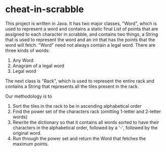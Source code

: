 # cheat-in-scrabble

This project is written in Java. It has two major classes, "Word", which is used to represent a word and contains a static final List of points that are assigned to each character in scrabble, and contains two things, a String that is used to represent the word and an int that has the points that the word will fetch.
"Word" need not always contain a legal word. There are three kinds of words:
1. Any Word
2. Anagram of a legal word
3. Legal word

The next class is "Rack", which is used to represent the entire rack and contains a String that represents all the tiles present in the rack.

Our methodology is to
1. Sort the tiles in the rack to be in ascending alphabetical order
2. Find the power set of the characters rack (omitting 1-letter and 2-letter words)
3. Rewrite the dictionary so that it contains all words sorted to have their characters in the alphabetical order, followed by a '-', followed by the original word.
4. Run through the power set and return the Word that fetches the maximum points.
